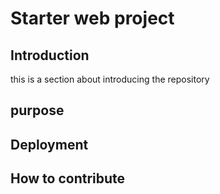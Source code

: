 # Starter web project

## Introduction
this is a section about introducing the repository
## purpose

## Deployment

## How to contribute